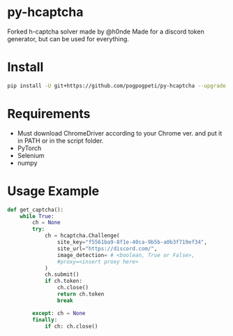 # py-hcaptcha
Forked h-captcha solver made by @h0nde
Made for a discord token generator, but can be used for everything.

# Install
```bash
pip install -U git+https://github.com/pogpogpeti/py-hcaptcha --upgrade
```
# Requirements
* Must download ChromeDriver according to your Chrome ver. and put it in PATH or in the script folder.
* PyTorch
* Selenium
* numpy

# Usage Example
```py
def get_captcha():
    while True:
        ch = None
        try:
            ch = hcaptcha.Challenge(
                site_key="f5561ba9-8f1e-40ca-9b5b-a0b3f719ef34",
                site_url="https://discord.com/",
                image_detection= # <boolean, True or False>,
                #proxy=<insert proxy here>
            )
            ch.submit()
            if ch.token: 
                ch.close()
                return ch.token
                break

        except: ch = None
        finally: 
            if ch: ch.close()
```
